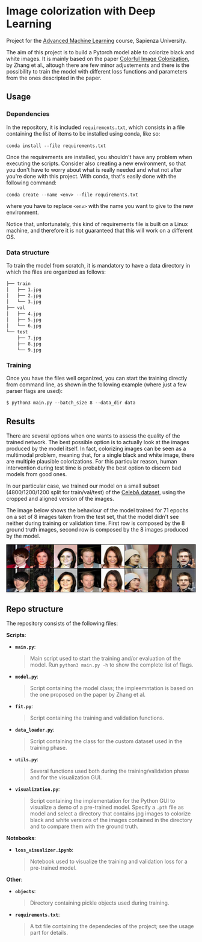 # Image colorization with Deep Learning
Project for the [Advanced Machine Learning](https://sites.google.com/di.uniroma1.it/aml-20-21) course, Sapienza University.

The aim of this project is to build a Pytorch model able to colorize black and white images. It is mainly based on the paper [Colorful Image Colorization](https://arxiv.org/abs/1603.08511), by Zhang et al., altough there are few minor adjustements and there is the possibility to train the model with different loss functions and parameters from the ones descripted in the paper.

## Usage
### Dependencies
In the repository, it is included `requirements.txt`, which consists in a file containing the list of items to be installed using conda, like so:

`conda install --file requirements.txt`

Once the requirements are installed, you shouldn't have any problem when executing the scripts. Consider also creating a new environment, so that you don't have to worry about what is really needed and what not after you're done with this project. With conda, that's easily done with the following command:

`conda create --name <env> --file requirements.txt`

where you have to replace `<env>` with the name you want to give to the new environment.

Notice that, unfortunately, this kind of requirements file is built on a Linux machine, and therefore it is not guaranteed that this will work on a different OS.
### Data structure
To train the model from scratch, it is mandatory to have a data directory in which the files are organized as follows:
```
├── train
│   ├── 1.jpg
│   ├── 2.jpg
│   └── 3.jpg
├── val
│   ├── 4.jpg
│   ├── 5.jpg
│   └── 6.jpg
└── test
    ├── 7.jpg
    ├── 8.jpg
    └── 9.jpg
```
### Training
Once you have the files well organized, you can start the training directly from command line, as shown in the following example (where just a few parser flags are used):

```shell
$ python3 main.py --batch_size 8 --data_dir data
```
## Results
There are several options when one wants to assess the quality of the trained network. The best possible option is to actually look at the images produced by the model itself. In fact, colorizing images can be seen as a multimodal problem, meaning that, for a single black and white image, there are multiple plausible colorizations. For this particular reason, human intervention during test time is probably the best option to discern bad models from good ones.

In our particular case, we trained our model on a small subset (4800/1200/1200 split for train/val/test) of the [CelebA dataset](http://mmlab.ie.cuhk.edu.hk/projects/CelebA.html), using the cropped and aligned version of the images.

The image below shows the behaviour of the model trained for 71 epochs on a set of 8 images taken from the test set, that the model didn't see neither during training or validation time. First row is composed by the 8 ground truth images, second row is composed by the 8 images produced by the model.

<p align="center">
  <img src="./gh_images/benchmark.jpg" alt="Sublime's custom image"/>
</p>

## Repo structure
The repository consists of the following files:

**Scripts**:
* __`main.py`__:
    > Main script used to start the training and/or evaluation of the model. Run `python3 main.py -h` to show the complete list of flags.
* __`model.py`__:
    > Script containing the model class; the impleemntation is based on the one proposed on the paper by Zhang et al.
* __`fit.py`__:
    > Script containing the training and validation functions.
* __`data_loader.py`__:
    > Script containing the class for the custom dataset used in the training phase.
* __`utils.py`__:
    > Several functions used both during the training/validation phase and for the visualization GUI.
* __`visualization.py`__:
    > Script containing the implementation for the Python GUI to visualize a demo of a pre-trained model. Specify a `.pth` file as model and select a directory that contains jpg images to colorize black and white versions of the images contained in the directory and to compare them with the ground truth.

**Notebooks**:
* __`loss_visualizer.ipynb`__:
    > Notebook used to visualize the training and validation loss for a pre-trained model.

**Other**:
* __`objects`__:
    > Directory containing pickle objects used during training.
* __`requirements.txt`__:
    > A txt file containing the dependecies of the project; see the usage part for details.